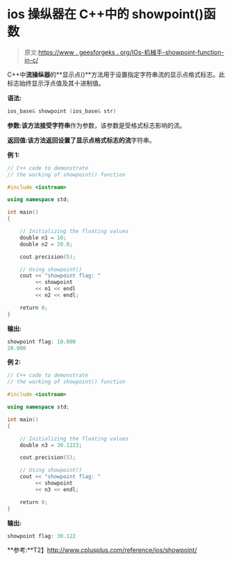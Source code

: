 # ios 操纵器在 C++中的 showpoint()函数

> 原文:[https://www . geesforgeks . org/IOs-机械手-showpoint-function-in-c/](https://www.geeksforgeeks.org/ios-manipulators-showpoint-function-in-c/)

C++中**流操纵器**的**显示点()**方法用于设置指定字符串流的显示点格式标志。此标志始终显示浮点值及其十进制值。

**语法:**

```cpp
ios_base& showpoint (ios_base& str)

```

**参数:**该方法接受**字符串**作为参数，该参数是受格式标志影响的流。

**返回值:**该方法返回设置了显示点格式标志的**流**字符串。

**例 1:**

```cpp
// C++ code to demonstrate
// the working of showpoint() function

#include <iostream>

using namespace std;

int main()
{

    // Initializing the floating values
    double n1 = 10;
    double n2 = 20.0;

    cout.precision(5);

    // Using showpoint()
    cout << "showpoint flag: "
         << showpoint
         << n1 << endl
         << n2 << endl;

    return 0;
}
```

**输出:**

```cpp
showpoint flag: 10.000
20.000

```

**例 2:**

```cpp
// C++ code to demonstrate
// the working of showpoint() function

#include <iostream>

using namespace std;

int main()
{

    // Initializing the floating values
    double n3 = 30.1223;

    cout.precision(5);

    // Using showpoint()
    cout << "showpoint flag: "
         << showpoint
         << n3 << endl;

    return 0;
}
```

**输出:**

```cpp
showpoint flag: 30.122

```

**参考:**T2】http://www.cplusplus.com/reference/ios/showpoint/